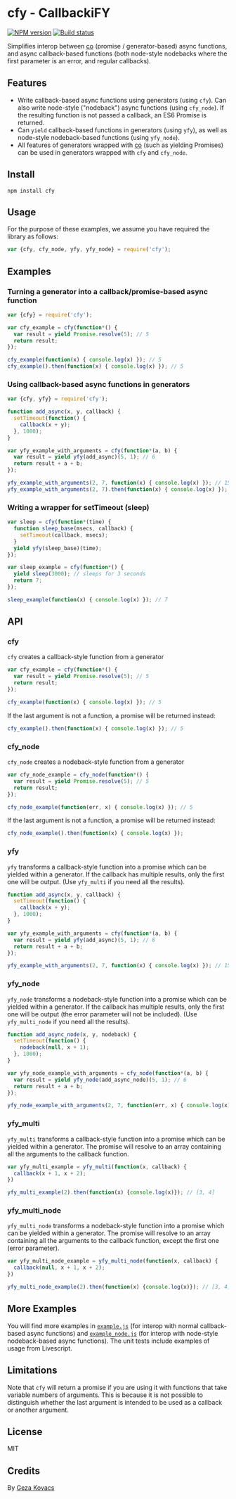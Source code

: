 # cfy - CallbackiFY

[![NPM version][npm-image]][npm-url]
[![Build status][travis-image]][travis-url]

Simplifies interop between [co](https://www.npmjs.com/package/co) (promise / generator-based) async functions, and async callback-based functions (both node-style nodebacks where the first parameter is an error, and regular callbacks).

## Features

* Write callback-based async functions using generators (using `cfy`). Can also write node-style ("nodeback") async functions (using `cfy_node`). If the resulting function is not passed a callback, an ES6 Promise is returned.
* Can `yield` callback-based functions in generators (using `yfy`), as well as node-style nodeback-based functions (using `yfy_node`).
* All features of generators wrapped with [co](https://www.npmjs.com/package/co) (such as yielding Promises) can be used in generators wrapped with `cfy` and `cfy_node`.

## Install

```
npm install cfy
```

## Usage

For the purpose of these examples, we assume you have required the library as follows:

```javascript
var {cfy, cfy_node, yfy, yfy_node} = require('cfy');
```

## Examples

### Turning a generator into a callback/promise-based async function

```javascript
var {cfy} = require('cfy');

var cfy_example = cfy(function*() {
  var result = yield Promise.resolve(5); // 5
  return result;
});

cfy_example(function(x) { console.log(x) }); // 5
cfy_example().then(function(x) { console.log(x) }); // 5
```

### Using callback-based async functions in generators

```javascript
var {cfy, yfy} = require('cfy');

function add_async(x, y, callback) {
  setTimeout(function() {
    callback(x + y);
  }, 1000);
}

var yfy_example_with_arguments = cfy(function*(a, b) {
  var result = yield yfy(add_async)(5, 1); // 6
  return result + a + b;
});

yfy_example_with_arguments(2, 7, function(x) { console.log(x) }); // 15
yfy_example_with_arguments(2, 7).then(function(x) { console.log(x) }); // 15
```

### Writing a wrapper for setTimeout (sleep)

```javascript
var sleep = cfy(function*(time) {
  function sleep_base(msecs, callback) {
    setTimeout(callback, msecs);
  }
  yield yfy(sleep_base)(time);
});

var sleep_example = cfy(function*() {
  yield sleep(3000); // sleeps for 3 seconds
  return 7;
});

sleep_example(function(x) { console.log(x) }); // 7
```

## API

### cfy

`cfy` creates a callback-style function from a generator

```javascript
var cfy_example = cfy(function*() {
  var result = yield Promise.resolve(5); // 5
  return result;
});

cfy_example(function(x) { console.log(x) }); // 5
```

If the last argument is not a function, a promise will be returned instead:

```javascript
cfy_example().then(function(x) { console.log(x) }); // 5
```

### cfy_node

`cfy_node` creates a nodeback-style function from a generator


```javascript
var cfy_node_example = cfy_node(function*() {
  var result = yield Promise.resolve(5); // 5
  return result;
});

cfy_node_example(function(err, x) { console.log(x) }); // 5
```

If the last argument is not a function, a promise will be returned instead:

```javascript
cfy_node_example().then(function(x) { console.log(x) });
```

### yfy

`yfy` transforms a callback-style function into a promise which can be yielded within a generator. If the callback has multiple results, only the first one will be output. (Use `yfy_multi` if you need all the results).

```javascript
function add_async(x, y, callback) {
  setTimeout(function() {
    callback(x + y);
  }, 1000);
}

var yfy_example_with_arguments = cfy(function*(a, b) {
  var result = yield yfy(add_async)(5, 1); // 6
  return result + a + b;
});

yfy_example_with_arguments(2, 7, function(x) { console.log(x) }); // 15
```

### yfy_node

`yfy_node` transforms a nodeback-style function into a promise which can be yielded within a generator. If the callback has multiple results, only the first one will be output (the error parameter will not be included). (Use `yfy_multi_node` if you need all the results).

```javascript
function add_async_node(x, y, nodeback) {
  setTimeout(function() {
    nodeback(null, x + 1);
  }, 1000);
}

var yfy_node_example_with_arguments = cfy_node(function*(a, b) {
  var result = yield yfy_node(add_async_node)(5, 1); // 6
  return result + a + b;
});

yfy_node_example_with_arguments(2, 7, function(err, x) { console.log(x) }); // 15
```

### yfy_multi

`yfy_multi` transforms a callback-style function into a promise which can be yielded within a generator. The promise will resolve to an array containing all the arguments to the callback function.

```javascript
var yfy_multi_example = yfy_multi(function(x, callback) {
  callback(x + 1, x + 2);
})

yfy_multi_example(2).then(function(x) {console.log(x)}); // [3, 4]
```

### yfy_multi_node

`yfy_multi_node` transforms a nodeback-style function into a promise which can be yielded within a generator. The promise will resolve to an array containing all the arguments to the callback function, except the first one (error parameter).

```javascript
var yfy_multi_node_example = yfy_multi_node(function(x, callback) {
  callback(null, x + 1, x + 2);
})

yfy_multi_node_example(2).then(function(x) {console.log(x)}); // [3, 4]
```

## More Examples

You will find more examples in [`example.js`](https://github.com/gkovacs/cfy/blob/master/examples/example.js) (for interop with normal callback-based async functions) and [`example_node.js`](https://github.com/gkovacs/cfy/blob/master/examples/example_node.js) (for interop with node-style nodeback-based async functions). The unit tests include examples of usage from Livescript.

## Limitations

Note that `cfy` will return a promise if you are using it with functions that take variable numbers of arguments. This is because it is not possible to distinguish whether the last argument is intended to be used as a callback or another argument.

## License

MIT

## Credits

By [Geza Kovacs](https://github.com/gkovacs)

[npm-image]: https://img.shields.io/npm/v/cfy.svg?style=flat-square
[npm-url]: https://npmjs.org/package/cfy
[travis-image]: https://img.shields.io/travis/gkovacs/cfy.svg?style=flat-square
[travis-url]: https://travis-ci.org/gkovacs/cfy
